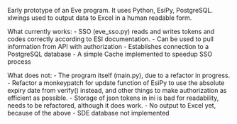 Early prototype of an Eve program.
It uses Python, EsiPy, PostgreSQL. xlwings used to output data to Excel in a human readable form.

What currently works:
    - SSO (eve_sso.py) reads and writes tokens and codes correctly according to ESI documentation.
    - Can be used to pull information from API with authorization
    - Establishes connection to a PostgreSQL database
    - A simple Cache implemented to speedup SSO process

What does not:
    - The program itself (main.py), due to a refactor in progress.
    - Refactor a monkeypatch for update function of EsiPy to use the absolute expiry date from verify() instead, and
      other things to make authorization as efficient as possible.
    - Storage of json tokens in ini is bad for readability, needs to be refactored, although it does work.
    - No output to Excel yet, because of the above
    - SDE database not implemented